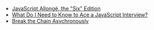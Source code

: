 * [JavaScript Allongé, the "Six" Edition](https://leanpub.com/javascriptallongesix)
* [What Do I Need to Know to Ace a JavaScript Interview?](https://github.com/adam-s/js-interview-review?utm_source=javascriptweekly&utm_medium=email)
* [Break the Chain Asychronously](https://vimeo.com/171319725)
